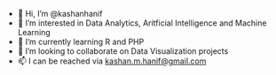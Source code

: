 - 👋 Hi, I’m @kashanhanif
- 👀 I’m interested in Data Analytics, Aritficial Intelligence and Machine Learning
- 🌱 I’m currently learning R and PHP
- 💞️ I’m looking to collaborate on Data Visualization projects
- 📫 I can be reached via kashan.m.hanif@gmail.com

<!---
kashanhanif/kashanhanif is a ✨ special ✨ repository because its `README.md` (this file) appears on your GitHub profile.
You can click the Preview link to take a look at your changes.
--->
